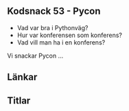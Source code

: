 ## Kodsnack 53 - Pycon ##
* Vad var bra i Pythonväg?
* Hur var konferensen som konferens?
* Vad vill man ha i en konferens?

Vi snackar Pycon …

## Länkar ##

## Titlar ##